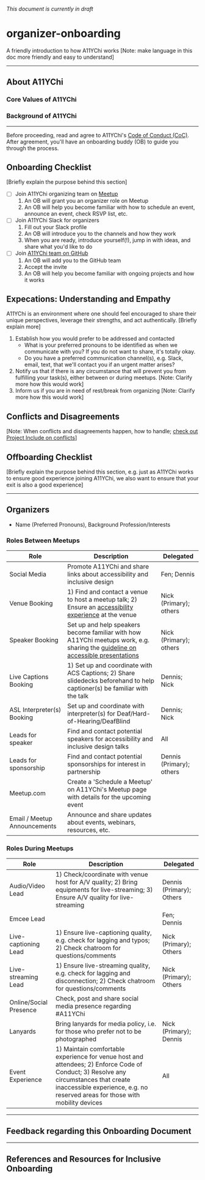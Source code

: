 _This document is currently in draft_

# organizer-onboarding
A friendly introduction to how A11YChi works [Note: make language in this doc more friendly and easy to understand]

---

## About A11YChi

### Core Values of A11YChi

### Background of A11YChi

---
Before proceeding, read and agree to A11YChi's [Code of Conduct (CoC)](https://github.com/A11YChi/Code-of-Conduct). After agreement, you'll have an onboarding buddy (OB) to guide you through the process.

## Onboarding Checklist

[Briefly explain the purpose behind this section]

- [ ] Join A11YChi organizing team on [Meetup](https://www.meetup.com/a11ychi)
    1. An OB will grant you an organizer role on Meetup
    2. An OB will help you become familiar with how to schedule an event, announce an event, check RSVP list, etc.
- [ ] Join A11YChi Slack for organizers
    1. Fill out your Slack profile
    2. An OB will introduce you to the channels and how they work
    3. When you are ready, introduce yourself(!), jump in with ideas, and share what you'd like to do
- [ ] Join [A11YChi team on GitHub](https://github.com/A11YChi)
    1. An OB will add you to the GitHub team
    2. Accept the invite
    3. An OB will help you become familiar with ongoing projects and how it works

## Expecations: Understanding and Empathy

A11YChi is an environment where one should feel encouraged to share their unique perspectives, leverage their strengths, and act authentically. [Briefly explain more]

1. Establish how you would prefer to be addressed and contacted
    - What is your preferred pronouns to be identified as when we communicate with you? If you do not want to share, it's totally okay.
    - Do you have a preferred communication channel(s), e.g. Slack, email, text, that we'll contact you if an urgent matter arises?
2. Notify us that if there is any circumstance that will prevent you from fulfilling your task(s), either between or during meetups. [Note: Clarify more how this would work]
3. Inform us if you are in need of rest/break from organizing [Note: Clarify more how this would work]

## Conflicts and Disagreements

[Note: When conflicts and disagreements happen, how to handle; [check out Project Include on conflicts](http://projectinclude.org/resolving_conflicts)]

## Offboarding Checklist 

[Briefly explain the purpose behind this section, e.g. just as A11YChi works to ensure good experience joining A11YChi, we also want to ensure that your exit is also a good experience]

---

## Organizers

- Name (Preferred Pronouns), Background Profession/Interests

### Roles Between Meetups

| Role                         | Description                                                                                                                    | Delegated                |
|------------------------------|--------------------------------------------------------------------------------------------------------------------------------|--------------------------|
| Social Media                 | Promote A11YChi and share links about accessibility and inclusive design                                                       | Fen; Dennis              |
| Venue Booking                | 1) Find and contact a venue to host a meetup talk; 2) Ensure an [accessibility experience](https://github.com/A11YChi/Venue-Checklist) at the venue | Nick (Primary); others   |
| Speaker Booking              | Set up and help speakers become familiar with how A11YChi meetups work, e.g. sharing the [guideline on accessible presentations](https://github.com/A11YChi/A11Y-Presentations) | Nick (Primary); others   |
| Live Captions Booking        | 1) Set up and coordinate with ACS Captions; 2) Share slidedecks beforehand to help captioner(s) be familiar with the talk      | Dennis; Nick             |
| ASL Interpreter(s) Booking   | Set up and coordinate with interpreter(s) for Deaf/Hard-of-Hearing/DeafBlind                                                   | Dennis; Nick             |
| Leads for speaker            | Find and contact potential speakers for accessibility and inclusive design talks                                               | All                      |
| Leads for sponsorship        | Find and contact potential sponsorships for interest in partnership                                                            | Dennis (Primary); others |
| Meetup.com                   | Create a 'Schedule a Meetup' on A11YChi's Meetup page with details for the upcoming event                                      |                          |
| Email / Meetup Announcements | Announce and share updates about events, webinars, resources, etc.                                                             |                          |

### Roles During Meetups

| Role                         | Description                                                                                                                           | Delegated                |
|------------------------------|---------------------------------------------------------------------------------------------------------------------------------------|--------------------------|
| Audio/Video Lead             | 1) Check/coordinate with venue host for A/V quality; 2) Bring equipments for live-streaming; 3) Ensure A/V quality for live-streaming | Dennis (Primary); Others |
| Emcee Lead                   |                                                                                                                                       | Fen; Dennis              |
| Live-captioning Lead         | 1) Ensure live-captioning quality, e.g. check for lagging and typos; 2) Check chatroom for questions/comments                         | Nick (Primary); Others   |
| Live-streaming Lead          | 1) Ensure live-streaming quality, e.g. check for lagging and disconnection; 2) Check chatroom for questions/comments                  | Nick (Primary); Others   |
| Online/Social Presence       | Check, post and share social media presence regarding #A11YChi                                                                        |                          |
| Lanyards                     | Bring lanyards for media policy, i.e. for those who prefer not to be photographed                                                     | Nick (Primary); Dennis   |
| Event Experience             | 1) Maintain comfortable experience for venue host and attendees; 2) Enforce Code of Conduct; 3) Resolve any circumstances that create inaccessible experience, e.g. no reserved areas for those with mobility devices | All   |                                                  | Nick (Primary); Dennis   |


---

## Feedback regarding this Onboarding Document

---

## References and Resources for Inclusive Onboarding